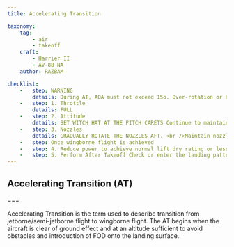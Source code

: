 ```yaml
---
title: Accelerating Transition 

taxonomy:
    tag:
        - air
        - takeoff
    craft:
        - Harrier II
        - AV-8B NA
    author: RAZBAM

checklist:
    -   step: WARNING 
        details: During AT, AOA must not exceed 15o. Over-rotation or high rotational rates may result in the AOA rising uncontrollably even with stick full forward. Uncontrollable pitch ups are most likely to occur at extreme aft CG loadings and/or with the wing flaps deflected more than 25o.
    -   step: 1. Throttle 
        details: FULL 
    -   step: 2. Attitude 
        details: SET WITCH HAT AT THE PITCH CARETS Continue to maintain wings level and vane centered. 
    -   step: 3. Nozzles 
        details: GRADUALLY ROTATE THE NOZZLES AFT. <br />Maintain nozzle angle of 25o or greater while in STOL flaps <br />Nozzle rotation should enable the aircraft to maintain a slight climb. 
    -   step: Once wingborne flight is achieved 
    -   step: 4. Reduce power to achieve normal lift dry rating or less and stop water flow (if required). 
    -   step: 5. Perform After Takeoff Check or enter the landing pattern.
---
```


## Accelerating Transition (AT) 

===

Accelerating Transition is the term used to describe transition from jetborne/semi-jetborne flight to wingborne flight. The AT begins when the aircraft is clear of ground effect and at an altitude sufficient to avoid obstacles and introduction of FOD onto the landing surface. 